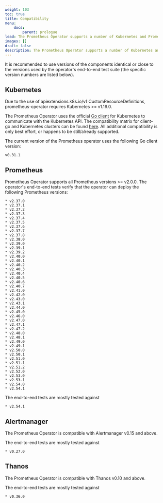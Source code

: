 ```yaml
---
weight: 103
toc: true
title: Compatibility
menu:
    docs:
        parent: prologue
lead: The Prometheus Operator supports a number of Kubernetes and Prometheus releases.
images: []
draft: false
description: The Prometheus Operator supports a number of Kubernetes and Prometheus releases.
---
```


It is recommended to use versions of the components identical or close to the versions used by the operator's end-to-end test suite (the specific version numbers are listed below).

## Kubernetes

Due to the use of apiextensions.k8s.io/v1 CustomResourceDefinitions, prometheus-operator requires Kubernetes >= v1.16.0.

The Prometheus Operator uses the official [Go client](https://github.com/kubernetes/client-go) for Kubernetes to communicate with the Kubernetes API. The compatibility matrix for client-go and Kubernetes clusters can be found [here](https://github.com/kubernetes/client-go#compatibility-matrix). All additional compatibility is only best effort, or happens to be still/already supported.

The current version of the Prometheus operator uses the following Go client version:

```$ mdox-exec="go list -m  -f '{{ .Version }}' k8s.io/client-go"
v0.31.1
```

## Prometheus

Prometheus Operator supports all Prometheus versions >= v2.0.0. The operator's end-to-end tests verify that the operator can deploy the following Prometheus versions:

```$ mdox-exec="go run ./cmd/po-docgen/. compatibility"
* v2.37.0
* v2.37.1
* v2.37.2
* v2.37.3
* v2.37.4
* v2.37.5
* v2.37.6
* v2.37.7
* v2.37.8
* v2.38.0
* v2.39.0
* v2.39.1
* v2.39.2
* v2.40.0
* v2.40.1
* v2.40.2
* v2.40.3
* v2.40.4
* v2.40.5
* v2.40.6
* v2.40.7
* v2.41.0
* v2.42.0
* v2.43.0
* v2.43.1
* v2.44.0
* v2.45.0
* v2.46.0
* v2.47.0
* v2.47.1
* v2.47.2
* v2.48.0
* v2.48.1
* v2.49.0
* v2.49.1
* v2.50.0
* v2.50.1
* v2.51.0
* v2.51.1
* v2.51.2
* v2.52.0
* v2.53.0
* v2.53.1
* v2.54.0
* v2.54.1
```

The end-to-end tests are mostly tested against

```$ mdox-exec="go run ./cmd/po-docgen/. compatibility defaultPrometheusVersion"
* v2.54.1
```

## Alertmanager

The Prometheus Operator is compatible with Alertmanager v0.15 and above.

The end-to-end tests are mostly tested against

```$ mdox-exec="go run ./cmd/po-docgen/. compatibility defaultAlertmanagerVersion"
* v0.27.0
```

## Thanos

The Prometheus Operator is compatible with Thanos v0.10 and above.

The end-to-end tests are mostly tested against

```$ mdox-exec="go run ./cmd/po-docgen/. compatibility defaultThanosVersion"
* v0.36.0
```
